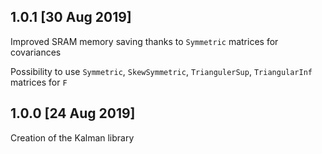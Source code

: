 ## 1.0.1 [30 Aug 2019]

Improved SRAM memory saving thanks to `Symmetric` matrices for covariances

Possibility to use `Symmetric`, `SkewSymmetric`, `TriangulerSup`, `TriangularInf` matrices for `F`

## 1.0.0 [24 Aug 2019]

Creation of the Kalman library
